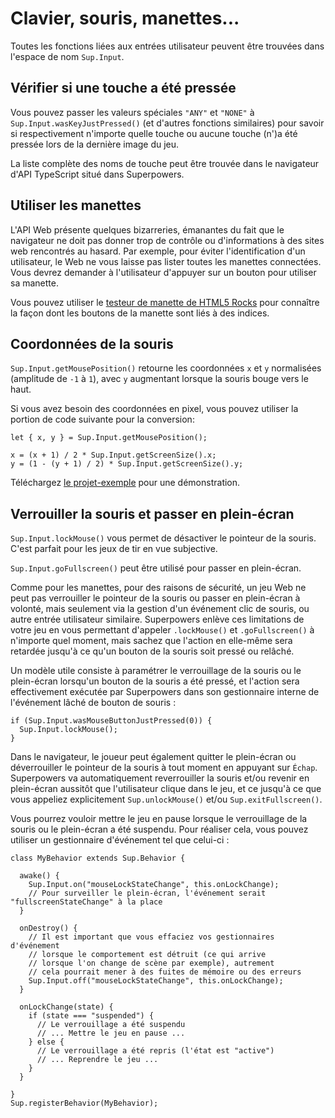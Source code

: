 # Clavier, souris, manettes...

Toutes les fonctions liées aux entrées utilisateur peuvent être trouvées dans l'espace de nom `Sup.Input`.

## Vérifier si une touche a été pressée

Vous pouvez passer les valeurs spéciales `"ANY"` et `"NONE"` à `Sup.Input.wasKeyJustPressed()` (et d'autres fonctions similaires) pour savoir si respectivement n'importe quelle touche ou aucune touche (n')a été pressée lors de la dernière image du jeu.

La liste complète des noms de touche peut être trouvée dans le navigateur d'API TypeScript situé dans Superpowers.

## Utiliser les manettes

L'API Web présente quelques bizarreries, émanantes du fait que le navigateur ne doit pas donner trop de contrôle ou d'informations à des sites web rencontrés au hasard. Par exemple, pour éviter l'identification d'un utilisateur, le Web ne vous laisse pas lister toutes les manettes connectées. Vous devrez demander à l'utilisateur d'appuyer sur un bouton pour utiliser sa manette.

Vous pouvez utiliser le [testeur de manette de HTML5 Rocks](http://www.html5rocks.com/en/tutorials/doodles/gamepad/gamepad-tester/tester.html) pour connaître la façon dont les boutons de la manette sont liés à des indices.

## Coordonnées de la souris

`Sup.Input.getMousePosition()` retourne les coordonnées `x` et `y` normalisées (amplitude de `-1` à `1`), avec `y` augmentant lorsque la souris bouge vers le haut.

Si vous avez besoin des coordonnées en pixel, vous pouvez utiliser la portion de code suivante pour la conversion:

```
let { x, y } = Sup.Input.getMousePosition();

x = (x + 1) / 2 * Sup.Input.getScreenSize().x;
y = (1 - (y + 1) / 2) * Sup.Input.getScreenSize().y;
```

Téléchargez [le projet-exemple](https://bitbucket.org/sparklinlabs/superpowers-mouse-pixels/) pour une démonstration.

## Verrouiller la souris et passer en plein-écran

`Sup.Input.lockMouse()` vous permet de désactiver le pointeur de la souris. C'est parfait pour les jeux de tir en vue subjective.

`Sup.Input.goFullscreen()` peut être utilisé pour passer en plein-écran.

Comme pour les manettes, pour des raisons de sécurité, un jeu Web ne peut pas verrouiller le pointeur de la souris ou passer en plein-écran à volonté, mais seulement via la gestion d'un événement clic de souris, ou autre entrée utilisateur similaire. Superpowers enlève ces limitations de votre jeu en vous permettant d'appeler `.lockMouse()` et `.goFullscreen()` à n'importe quel moment, mais sachez que l'action en elle-même sera retardée jusqu'à ce qu'un bouton de la souris soit pressé ou relâché.

Un modèle utile consiste à paramétrer le verrouillage de la souris ou le plein-écran lorsqu'un bouton de la souris a été pressé, et l'action sera effectivement exécutée par Superpowers dans son gestionnaire interne de l'événement lâché de bouton de souris :

```
if (Sup.Input.wasMouseButtonJustPressed(0)) {
  Sup.Input.lockMouse();
}
```

Dans le navigateur, le joueur peut également quitter le plein-écran ou déverrouiller le pointeur de la souris à tout moment en appuyant sur `Échap`. Superpowers va automatiquement reverrouiller la souris et/ou revenir en plein-écran aussitôt que l'utilisateur clique dans le jeu, et ce jusqu'à ce que vous appeliez explicitement `Sup.unlockMouse()` et/ou `Sup.exitFullscreen()`.

Vous pourrez vouloir mettre le jeu en pause lorsque le verrouillage de la souris ou le plein-écran a été suspendu.
Pour réaliser cela, vous pouvez utiliser un gestionnaire d'événement tel que celui-ci :

```
class MyBehavior extends Sup.Behavior {

  awake() {
    Sup.Input.on("mouseLockStateChange", this.onLockChange);
    // Pour surveiller le plein-écran, l'événement serait "fullscreenStateChange" à la place
  }

  onDestroy() {
    // Il est important que vous effaciez vos gestionnaires d'événement
    // lorsque le comportement est détruit (ce qui arrive
    // lorsque l'on change de scène par exemple), autrement
    // cela pourrait mener à des fuites de mémoire ou des erreurs
    Sup.Input.off("mouseLockStateChange", this.onLockChange);
  }

  onLockChange(state) {
    if (state === "suspended") {
      // Le verrouillage a été suspendu
      // ... Mettre le jeu en pause ...
    } else {
      // Le verrouillage a été repris (l'état est "active")
      // ... Reprendre le jeu ...
    }
  }

}
Sup.registerBehavior(MyBehavior);
```
